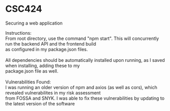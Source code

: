 # CSC424
Securing a web application


Instructions:<br/>
  From root directory, use the command "npm start". This will concurrently run the backend API and the frontend build<br/>
  as configured in my package.json files.<br/>
  <br/>
  All dependencies should be automatically installed upon running, as I saved when installing, adding these to my <br/>
  package.json file as well.<br/>
  <br/>
 Vulnerabilities Found:<br/>
  I was running an older version of npm and axios (as well as cors), which revealed vulnerabilites in my risk assessment<br/>
  from FOSSA and SNYK. I was able to fix these vulnerabilities by updating to the latest version of the software<br/>
